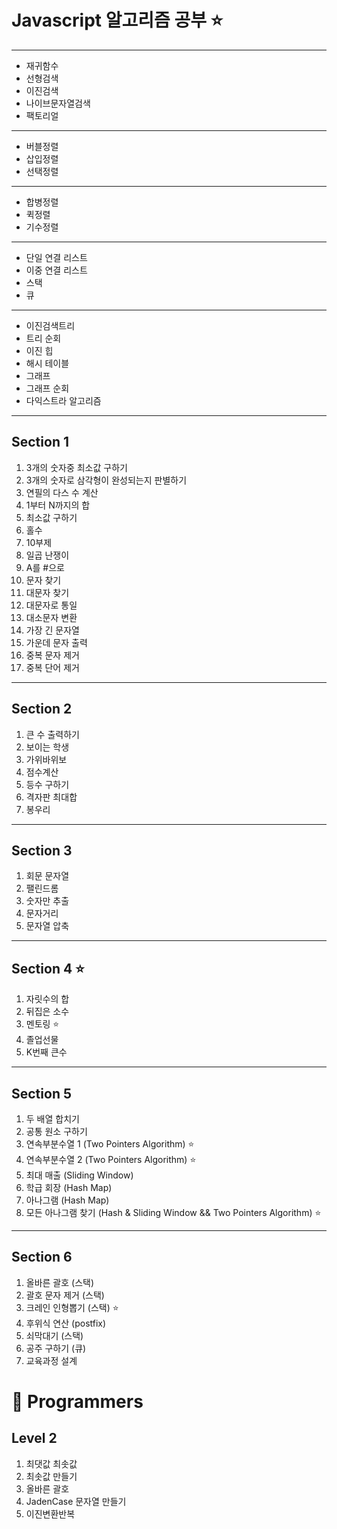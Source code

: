 # Javascript 알고리즘 공부 ⭐️
----
- 재귀함수
- 선형검색
- 이진검색
- 나이브문자열검색
- 팩토리얼
----
- 버블정렬
- 삽입정렬
- 선택정렬
----
- 합병정렬
- 퀵정렬
- 기수정렬
----
- 단일 연결 리스트
- 이중 연결 리스트
- 스택
- 큐
----
- 이진검색트리
- 트리 순회
- 이진 힙
- 해시 테이블
- 그래프
- 그래프 순회
- 다익스트라 알고리즘
----
## Section 1
1. 3개의 숫자중 최소값 구하기
2. 3개의 숫자로 삼각형이 완성되는지 판별하기
3. 연필의 다스 수 계산
4. 1부터 N까지의 합
5. 최소값 구하기
6. 홀수
7. 10부제
8. 일곱 난쟁이
9. A를 #으로
10. 문자 찾기
11. 대문자 찾기
12. 대문자로 통일
13. 대소문자 변환
14. 가장 긴 문자열
15. 가운데 문자 출력
16. 중복 문자 제거
17. 중복 단어 제거
----
## Section 2
1. 큰 수 출력하기
2. 보이는 학생
3. 가위바위보
4. 점수계산
5. 등수 구하기
6. 격자판 최대합
7. 봉우리
----
## Section 3
1. 회문 문자열
2. 팰린드롬
3. 숫자만 추출
4. 문자거리
5. 문자열 압축
----
## Section 4 ⭐️
1. 자릿수의 합
2. 뒤집은 소수
3. 멘토링 ⭐️
4. 졸업선물
5. K번째 큰수
----
## Section 5
1. 두 배열 합치기
2. 공통 원소 구하기
3. 연속부분수열 1 (Two Pointers Algorithm) ⭐️
4. 연속부분수열 2 (Two Pointers Algorithm) ⭐️
5. 최대 매출 (Sliding Window)
6. 학급 회장 (Hash Map)
7. 아나그램 (Hash Map)
8. 모든 아나그램 찾기 (Hash & Sliding Window && Two Pointers Algorithm) ⭐️
----
## Section 6
1. 올바른 괄호 (스택)
2. 괄호 문자 제거 (스택)
3. 크레인 인형뽑기 (스택) ⭐️
4. 후위식 연산 (postfix)
5. 쇠막대기 (스택)
6. 공주 구하기 (큐)
7. 교육과정 설계

# 🍎 Programmers

## Level 2
1. 최댓값 최솟값
2. 최솟값 만들기
3. 올바른 괄호
4. JadenCase 문자열 만들기
5. 이진변환반복